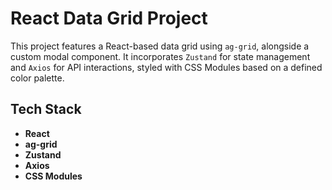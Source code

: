 # React Data Grid Project

This project features a React-based data grid using `ag-grid`, alongside a
custom modal component. It incorporates `Zustand` for state management and
`Axios` for API interactions, styled with CSS Modules based on a defined color
palette.

## Tech Stack

- **React**
- **ag-grid**
- **Zustand**
- **Axios**
- **CSS Modules**
